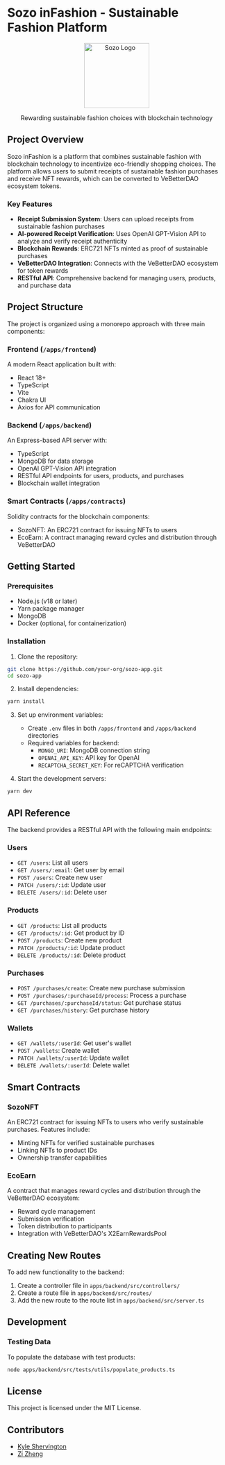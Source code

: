 # Sozo inFashion - Sustainable Fashion Platform

<div align="center">
  <img src="https://via.placeholder.com/150" alt="Sozo Logo" width="150"/>
  <p>Rewarding sustainable fashion choices with blockchain technology</p>
</div>

## Project Overview

Sozo inFashion is a platform that combines sustainable fashion with blockchain technology to incentivize eco-friendly shopping choices. The platform allows users to submit receipts of sustainable fashion purchases and receive NFT rewards, which can be converted to VeBetterDAO ecosystem tokens.

### Key Features

- **Receipt Submission System**: Users can upload receipts from sustainable fashion purchases
- **AI-powered Receipt Verification**: Uses OpenAI GPT-Vision API to analyze and verify receipt authenticity
- **Blockchain Rewards**: ERC721 NFTs minted as proof of sustainable purchases
- **VeBetterDAO Integration**: Connects with the VeBetterDAO ecosystem for token rewards
- **RESTful API**: Comprehensive backend for managing users, products, and purchase data

## Project Structure

The project is organized using a monorepo approach with three main components:

### Frontend (`/apps/frontend`)

A modern React application built with:

- React 18+
- TypeScript
- Vite
- Chakra UI
- Axios for API communication

### Backend (`/apps/backend`)

An Express-based API server with:

- TypeScript
- MongoDB for data storage
- OpenAI GPT-Vision API integration
- RESTful API endpoints for users, products, and purchases
- Blockchain wallet integration

### Smart Contracts (`/apps/contracts`)

Solidity contracts for the blockchain components:

- SozoNFT: An ERC721 contract for issuing NFTs to users
- EcoEarn: A contract managing reward cycles and distribution through VeBetterDAO

## Getting Started

### Prerequisites

- Node.js (v18 or later)
- Yarn package manager
- MongoDB
- Docker (optional, for containerization)

### Installation

1. Clone the repository:

```bash
git clone https://github.com/your-org/sozo-app.git
cd sozo-app
```

2. Install dependencies:

```bash
yarn install
```

3. Set up environment variables:

   - Create `.env` files in both `/apps/frontend` and `/apps/backend` directories
   - Required variables for backend:
     - `MONGO_URI`: MongoDB connection string
     - `OPENAI_API_KEY`: API key for OpenAI
     - `RECAPTCHA_SECRET_KEY`: For reCAPTCHA verification

4. Start the development servers:

```bash
yarn dev
```

## API Reference

The backend provides a RESTful API with the following main endpoints:

### Users

- `GET /users`: List all users
- `GET /users/:email`: Get user by email
- `POST /users`: Create new user
- `PATCH /users/:id`: Update user
- `DELETE /users/:id`: Delete user

### Products

- `GET /products`: List all products
- `GET /products/:id`: Get product by ID
- `POST /products`: Create new product
- `PATCH /products/:id`: Update product
- `DELETE /products/:id`: Delete product

### Purchases

- `POST /purchases/create`: Create new purchase submission
- `POST /purchases/:purchaseId/process`: Process a purchase
- `GET /purchases/:purchaseId/status`: Get purchase status
- `GET /purchases/history`: Get purchase history

### Wallets

- `GET /wallets/:userId`: Get user's wallet
- `POST /wallets`: Create wallet
- `PATCH /wallets/:userId`: Update wallet
- `DELETE /wallets/:userId`: Delete wallet

## Smart Contracts

### SozoNFT

An ERC721 contract for issuing NFTs to users who verify sustainable purchases. Features include:

- Minting NFTs for verified sustainable purchases
- Linking NFTs to product IDs
- Ownership transfer capabilities

### EcoEarn

A contract that manages reward cycles and distribution through the VeBetterDAO ecosystem:

- Reward cycle management
- Submission verification
- Token distribution to participants
- Integration with VeBetterDAO's X2EarnRewardsPool

## Creating New Routes

To add new functionality to the backend:

1. Create a controller file in `apps/backend/src/controllers/`
2. Create a route file in `apps/backend/src/routes/`
3. Add the new route to the route list in `apps/backend/src/server.ts`

## Development

### Testing Data

To populate the database with test products:

```bash
node apps/backend/src/tests/utils/populate_products.ts
```

## License

This project is licensed under the MIT License.

## Contributors

- [Kyle Shervington](https://github.com/KShervington)
- [Zi Zheng](https://github.com/Zibilicious)
